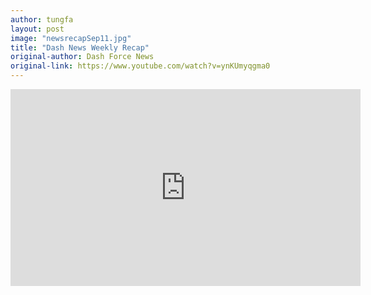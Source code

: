 ```yaml
---
author: tungfa
layout: post
image: "newsrecapSep11.jpg"
title: "Dash News Weekly Recap"
original-author: Dash Force News 
original-link: https://www.youtube.com/watch?v=ynKUmyqgma0
---
```


<iframe width="560" height="315" src="https://www.youtube.com/embed/ynKUmyqgma0" frameborder="0" allowfullscreen></iframe>
